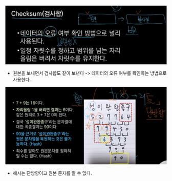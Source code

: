 ![image-20230422151450514](images/image-20230422151450514.png)

- 원본을 보내면서 검사합도 같이 보낸다 -> 데이터의 오류 여부를 확인하는 방법으로 사용한다.



![image-20230422151704619](images/image-20230422151704619.png)

- 해시는 단방향이고 원본 문자를 알 수 없다.